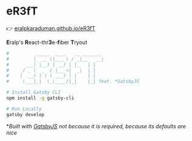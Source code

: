 # eR3fT

👉 [eralpkaraduman.github.io/eR3fT](https://eralpkaraduman.github.io/eR3fT)

**E**ralp's
**R**eact-thr**3**e-**f**iber
**T**ryout

```bash
#          _____  ____   __ _______
#         |  __ \|___ \ / _|__   __|
#      ___| |__) | __) | |_   | |
#     / _ \  _  / |__ <|  _|  | |
#    |  __/ | \ \ ___) | |    | |
#     \___|_|  \_\____/|_|    |_| feat. *GatsbyJS

# Install Gatsby CLI
npm install -g gatsby-cli

# Run Locally
gatsby develop
```

\*_Built with [GatsbyJS](http://gatsbyjs.org) not because it is required, because its defaults are nice_
